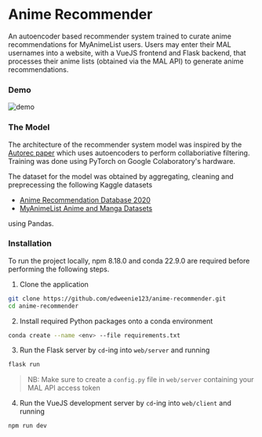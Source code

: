 # Anime Recommender

An autoencoder based recommender system trained to curate anime recommendations for
MyAnimeList users.
Users may enter their MAL usernames into a website, with
a VueJS frontend and Flask backend,
that processes their anime lists (obtained via the MAL API) 
to generate anime recommendations.

### Demo 

![demo](gif/demo.gif)

### The Model

The architecture of the recommender system model was inspired by 
the [Autorec paper](https://users.cecs.anu.edu.au/~akmenon/papers/autorec/autorec-paper.pdf) 
which uses autoencoders to perform collaboriative filtering.
Training was done using PyTorch on Google Colaboratory's hardware. 


The dataset for the model was obtained by aggregating, cleaning and preprecessing
the following Kaggle datasets

- [Anime Recommendation Database 2020](https://www.kaggle.com/datasets/hernan4444/anime-recommendation-database-2020?select=rating_complete.csv)
- [MyAnimeList Anime and Manga Datasets](https://www.kaggle.com/datasets/andreuvallhernndez/myanimelist)

using Pandas.


### Installation

To run the project locally, npm 8.18.0 
and conda 22.9.0 are required before performing 
the following steps.


1. Clone the application

```bash
git clone https://github.com/edweenie123/anime-recommender.git
cd anime-recommender
```

2. Install required Python packages onto a conda environment

```bash
conda create --name <env> --file requirements.txt
```

3. Run the Flask server by `cd`-ing into `web/server`  and running

```bash
flask run
```
> NB: Make sure to create a `config.py` file in `web/server` containing your MAL API access token

4. Run the VueJS development server by `cd`-ing into `web/client`  and running

```bash
npm run dev
```

